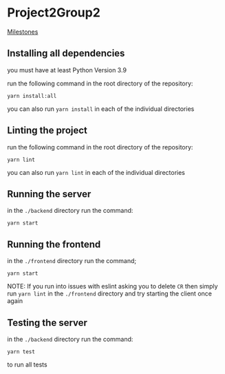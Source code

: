 # Project2Group2

[Milestones](https://github.students.cs.ubc.ca/CPSC410-2022W-T1/Project2Group2/wiki/Milestones)

## Installing all dependencies

you must have at least Python Version 3.9

run the following command in the root directory of the repository:

```
yarn install:all
```

you can also run `yarn install` in each of the individual directories

## Linting the project

run the following command in the root directory of the repository:

```
yarn lint
```

you can also run `yarn lint` in each of the individual directories

## Running the server

in the `./backend` directory run the command:

```
yarn start
```

## Running the frontend

in the `./frontend` directory run the command;

```
yarn start
```
NOTE: If you run into issues with eslint asking you to delete `CR` then simply run `yarn lint` in the `./frontend` directory and try starting the client once again

## Testing the server

in the `./backend` directory run the command:

```
yarn test
```

to run all tests
